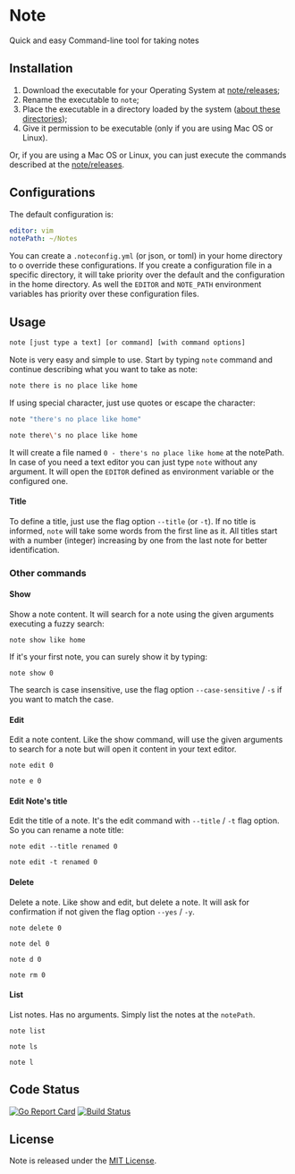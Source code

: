 # Note

Quick and easy Command-line tool for taking notes

## Installation

1. Download the executable for your Operating System at [note/releases](https://github.com/gumieri/note/releases/latest);
2. Rename the executable to `note`;
3. Place the executable in a directory loaded by the system ([about these directories](https://en.wikipedia.org/wiki/PATH_%28variable%29));
4. Give it permission to be executable (only if you are using Mac OS or Linux).

Or, if you are using a Mac OS or Linux, you can just execute the commands described at the [note/releases](https://github.com/gumieri/note/releases/latest).

## Configurations

The default configuration is:
```yml
editor: vim
notePath: ~/Notes
```

You can create a `.noteconfig.yml` (or json, or toml) in your home directory to o override these configurations.
If you create a configuration file in a specific directory, it will take priority over the default and the configuration in the home directory.
As well the `EDITOR` and `NOTE_PATH` environment variables has priority over these configuration files.

## Usage

```bash
note [just type a text] [or command] [with command options]
```

Note is very easy and simple to use.
Start by typing `note` command and continue describing what you want to take as note:
```bash
note there is no place like home
```

If using special character, just use quotes or escape the character:
```bash
note "there's no place like home"
```
```bash
note there\'s no place like home
```

It will create a file named `0 - there's no place like home` at the notePath.
In case of you need a text editor you can just type `note` without any argument.
It will open the `EDITOR` defined as environment variable or the configured one.

#### Title

To define a title, just use the flag option `--title` (or `-t`).
If no title is informed, `note` will take some words from the first line as it.
All titles start with a number (integer) increasing by one from the last note for better identification.

### Other commands

#### Show

Show a note content.
It will search for a note using the given arguments executing a fuzzy search:
```
note show like home
```
If it's your first note, you can surely show it by typing:
```
note show 0
```
The search is case insensitive, use the flag option `--case-sensitive` / `-s` if you want to match the case.

#### Edit

Edit a note content.
Like the show command, will use the given arguments to search for a note but will open it content in your text editor.
```
note edit 0
```
```
note e 0
```

#### Edit Note's title

Edit the title of a note.
It's the edit command with `--title` / `-t` flag option.
So you can rename a note title:
```
note edit --title renamed 0
```
```
note edit -t renamed 0
```

#### Delete

Delete a note.
Like show and edit, but delete a note.
It will ask for confirmation if not given the flag option `--yes` / `-y`.
```
note delete 0
```
```
note del 0
```
```
note d 0
```
```
note rm 0
```

#### List
List notes.
Has no arguments. Simply list the notes at the `notePath`.
```
note list
```
```
note ls
```
```
note l
```

## Code Status

[![Go Report Card](https://goreportcard.com/badge/github.com/gumieri/note)](https://goreportcard.com/report/github.com/gumieri/note)
[![Build Status](https://travis-ci.org/gumieri/note.svg?branch=master)](https://travis-ci.org/gumieri/note)


## License

Note is released under the [MIT License](http://www.opensource.org/licenses/MIT).

